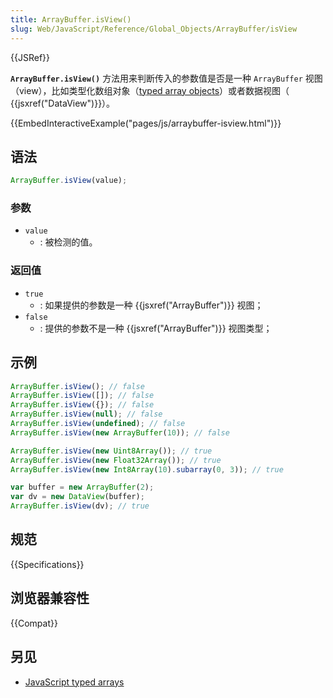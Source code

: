 ```yaml
---
title: ArrayBuffer.isView()
slug: Web/JavaScript/Reference/Global_Objects/ArrayBuffer/isView
---
```


{{JSRef}}

**`ArrayBuffer.isView()`** 方法用来判断传入的参数值是否是一种 `ArrayBuffer` 视图（view），比如类型化数组对象（[typed array objects](/zh-CN/docs/Web/JavaScript/Reference/Global_Objects/TypedArray)）或者数据视图（ {{jsxref("DataView")}}）。

{{EmbedInteractiveExample("pages/js/arraybuffer-isview.html")}}

## 语法

```js
ArrayBuffer.isView(value);
```

### 参数

- `value`
  - : 被检测的值。

### 返回值

- `true`
  - : 如果提供的参数是一种 {{jsxref("ArrayBuffer")}} 视图；
- `false`
  - : 提供的参数不是一种 {{jsxref("ArrayBuffer")}} 视图类型；

## 示例

```js
ArrayBuffer.isView(); // false
ArrayBuffer.isView([]); // false
ArrayBuffer.isView({}); // false
ArrayBuffer.isView(null); // false
ArrayBuffer.isView(undefined); // false
ArrayBuffer.isView(new ArrayBuffer(10)); // false

ArrayBuffer.isView(new Uint8Array()); // true
ArrayBuffer.isView(new Float32Array()); // true
ArrayBuffer.isView(new Int8Array(10).subarray(0, 3)); // true

var buffer = new ArrayBuffer(2);
var dv = new DataView(buffer);
ArrayBuffer.isView(dv); // true
```

## 规范

{{Specifications}}

## 浏览器兼容性

{{Compat}}

## 另见

- [JavaScript typed arrays](/zh-CN/docs/Web/JavaScript/Typed_arrays)
